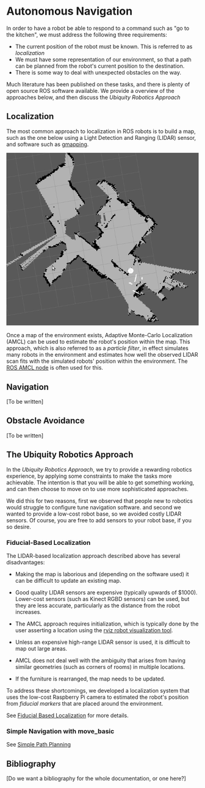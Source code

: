 
# Autonomous Navigation

In order to have a robot be able to respond to a command such as
"go to the kitchen", we must address the following three requirements:

* The current position of the robot must be known. This is referred to as
  *localization*
* We must have some representation of our environment, so that a path
  can be planned from the robot's current position to the destination.
* There is some way to deal with unexpected obstacles on the way.

Much literature has been published on these tasks, and there is plenty of
open source ROS software available.  We provide a overview
of the approaches below, and then discuss the 
*Ubiquity Robotics Approach*

## Localization
 
The most common approach to localization in ROS robots is to build a map,
such as the one below using a Light Detection and Ranging (LIDAR) sensor,
and software such as [gmapping](http://wiki.ros.org/gmapping).

![LIDAR map](lidar_map.png)

Once a map of the environment exists, Adaptive Monte-Carlo Localization (AMCL)
can be used to estimate the robot's position within the map. This approach,
which is also referred to as a *particle filter*, in effect simulates many
robots in the environment and estimates how well the observed LIDAR scan
fits with the simulated robots' position within the environment.
The [ROS AMCL node](http://wiki.ros.org/amcl) is often used for this.

## Navigation

[To be written]

## Obstacle Avoidance

[To be written]

## The Ubiquity Robotics Approach

In the *Ubiquity Robotics Approach*, we try to provide a rewarding robotics
experience, by applying some constraints to make the tasks more achievable.
The intention is that you will be able to get something working, and can then
choose to move on to use more sophisticated approaches.

We did this for two reasons, first we observed that people new to robotics
would struggle to configure tune navigation software. and second we wanted
to provide a low-cost robot base, so we avoided costly LIDAR sensors.
Of course, you are free to add sensors to your robot base, if you so desire.

### Fiducial-Based Localization

The LIDAR-based localization approach described above has several
disadvantages:

* Making the map is laborious and (depending on the software used) it
  can be difficult to update an existing map.

* Good quality LIDAR sensors are expensive (typically upwards of $1000).
  Lower-cost sensors (such as Kinect RGBD sensors) can be used, but they are
  less accurate, particularly as the distance from the robot increases.

* The AMCL approach requires initialization, which is typically done
  by the user asserting a location using the
  [rviz robot visualization tool](http://wiki.ros.org/rviz).

* Unless an expensive high-range LIDAR sensor is used, it is difficult
  to map out large areas.

* AMCL does not deal well with the ambiguity that arises from having
  similar geometries (such as corners of rooms) in multiple locations.

* If the furniture is rearranged, the map needs to be updated.
  
To address these shortcomings, we developed a localization system that
uses the low-cost Raspberry Pi camera to estimated the robot's position
from *fiducial markers* that are placed around the environment.

See [Fiducial Based Localization](../fiducials/fiducials.md) for more
details.

### Simple Navigation with move_basic

See [Simple Path Planning](../move_basic/move_basic.md)

## Bibliography

[Do we want a bibliography for the whole documentation, or one here?]